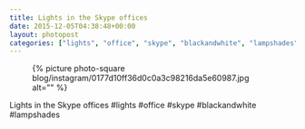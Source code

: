 ```yaml
---
title: Lights in the Skype offices
date: 2015-12-05T04:38:48+00:00
layout: photopost
categories: ["lights", "office", "skype", "blackandwhite", "lampshades", "photos", "instagram"]
---
```


<figure class="photo photo--square">
  {% picture photo-square blog/instagram/0177d10ff36d0c0a3c98216da5e60987.jpg alt="" %}
</figure>

Lights in the Skype offices
#lights #office #skype #blackandwhite #lampshades
